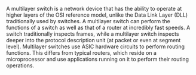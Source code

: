 A multilayer switch is a network device that has the ability to operate at higher layers of the OSI reference model, unlike the Data Link Layer (DLL) traditionally used by switches. A multilayer switch can perform the functions of a switch as well as that of a router at incredibly fast speeds. A switch traditionally inspects frames, while a multilayer switch inspects deeper into the protocol description unit (at packet or even at segment level). Multilayer switches use ASIC hardware circuits to perform routing functions. This differs from typical routers, which reside on a microprocessor and use applications running on it to perform their routing operations.
